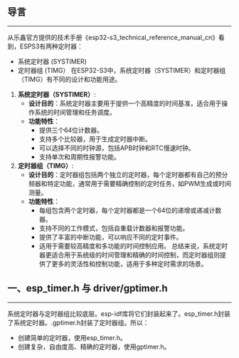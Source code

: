 ## 导言
---
从乐鑫官方提供的技术手册《esp32-s3_technical_reference_manual_cn》看到，ESPS3有两种定时器：
- 系统定时器 (SYSTIMER)
- 定时器组 (TIMG）
在ESP32-S3中，系统定时器（SYSTIMER）和定时器组（TIMG）有不同的设计和功能用途。
1. **系统定时器（SYSTIMER）**:
    - **设计目的**：系统定时器主要用于提供一个高精度的时间基准，适合用于操作系统的时间管理和任务调度。
    - **功能特性**：
        - 提供三个64位计数器。
        - 支持多个比较器，用于生成定时器中断。
        - 可以选择不同的时钟源，包括APB时钟和RTC慢速时钟。
        - 支持单次和周期性报警功能。
2. **定时器组（TIMG）**:
    - **设计目的**：定时器组包括两个独立的定时器，每个定时器都有自己的预分频器和特定功能，通常用于需要精确控制的定时任务，如PWM生成或时间测量。
    - **功能特性**：
        - 每组包含两个定时器，每个定时器都是一个64位的递增或递减计数器。
        - 支持不同的工作模式，包括自重载计数器和报警功能。
        - 提供了丰富的中断功能，可以响应不同的定时事件。
        - 适用于需要较高精度和多功能的时间控制应用。
总结来说，系统定时器更适合用于系统级的时间管理和精确的时间控制，而定时器组则提供了更多的灵活性和控制功能，适用于多种定时需求的场景。

## 一、esp_timer.h 与 driver/gptimer.h
---
系统定时器与定时器组比较底层。esp-idf库将它们封装起来了。esp_timer.h封装了系统定时器。.gptimer.h封装了定时器组。所以：
- 创建简单的定时器，使用esp_timer.h。
- 创建复杂，自由度高、精确的定时器，使用gptimer.h。